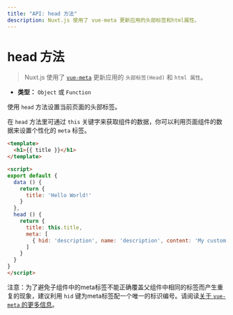 ```yaml
---
title: "API: head 方法"
description: Nuxt.js 使用了 vue-meta 更新应用的头部标签和html属性。
---
```


# head 方法

> Nuxt.js 使用了 [`vue-meta`](https://github.com/declandewet/vue-meta) 更新应用的 `头部标签(Head)` 和 `html 属性`。

- **类型：** `Object` 或 `Function`

使用 `head` 方法设置当前页面的头部标签。

在 `head` 方法里可通过 `this` 关键字来获取组件的数据，你可以利用页面组件的数据来设置个性化的 `meta` 标签。

```html
<template>
  <h1>{{ title }}</h1>
</template>

<script>
export default {
  data () {
    return {
      title: 'Hello World!'
    }
  },
  head () {
    return {
      title: this.title,
      meta: [
        { hid: 'description', name: 'description', content: 'My custom description' }
      ]
    }
  }
}
</script>
```

<div class="Alert">

注意：为了避免子组件中的meta标签不能正确覆盖父组件中相同的标签而产生重复的现象，建议利用 `hid` 键为meta标签配一个唯一的标识编号。请阅读[关于 `vue-meta` 的更多信息](https://github.com/declandewet/vue-meta#lists-of-tags)。

</div>
